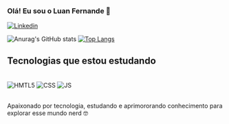 ### Olá! Eu sou o Luan Fernande 👋

[![Linkedin](https://img.shields.io/badge/LinkedIn-0077B5?style=for-the-badge&logo=linkedin&logoColor=white])](https://www.linkedin.com/in/luan-fernande-ads/)

![Anurag's GitHub stats](https://github-readme-stats.vercel.app/api?username=fernandeluan&show_icons=true&theme=transparent)
[![Top Langs](https://github-readme-stats.vercel.app/api/top-langs/?username=fernandeluan)](https://github.com/anuraghazra/github-readme-stats)

## Tecnologias que estou estudando

<div style="display: inline_block"><br/>
<img align="center" alt="HMTL5" src="https://img.shields.io/badge/HTML5-E34F26?style=for-the-badge&logo=html5&logoColor=white"/>
<img align="center" alt="CSS" src="https://img.shields.io/badge/CSS-239120?&style=for-the-badge&logo=css3&logoColor=white"/>
<img align="center" alt="JS" src="https://img.shields.io/badge/JavaScript-F7DF1E?style=for-the-badge&logo=javascript&logoColor=black"/>

</div> <br/>

Apaixonado por tecnologia, estudando e aprimororando conhecimento para explorar esse mundo nerd 🤓
